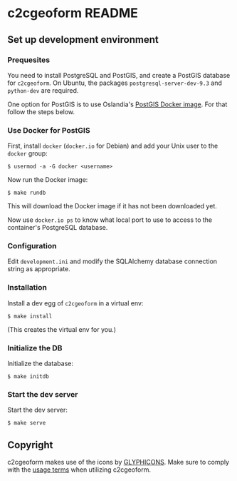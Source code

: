 # c2cgeoform README

## Set up development environment

### Prequesites

You need to install PostgreSQL and PostGIS, and create a PostGIS database for
`c2cgeoform`. On Ubuntu, the packages `postgresql-server-dev-9.3` and
`python-dev` are required.

One option for PostGIS is to use Oslandia's [PostGIS Docker
image](http://www.oslandia.com/full-spatial-database-power-in-2-lines-en.html).
For that follow the steps below.

### Use Docker for PostGIS

First, install `docker` (`docker.io` for Debian) and add your Unix user
to the `docker` group:

```shell
$ usermod -a -G docker <username>
```

Now run the Docker image:

```shell
$ make rundb
```

This will download the Docker image if it has not been downloaded yet.

Now use `docker.io ps` to know what local port to use to access to
the container's PostgreSQL database.

### Configuration

Edit `development.ini` and modify the SQLAlchemy database connection string as
appropriate.

### Installation

Install a dev egg of `c2cgeoform` in a virtual env:

```shell
$ make install
```

(This creates the virtual env for you.)

### Initialize the DB

Initialize the database:

```shell
$ make initdb
```

### Start the dev server

Start the dev server:

```shell
$ make serve
```

Copyright
----------
c2cgeoform makes use of the icons by [GLYPHICONS](http://glyphicons.com).
Make sure to comply with the [usage terms](http://glyphicons.com/license/) when
utilizing c2cgeoform.
